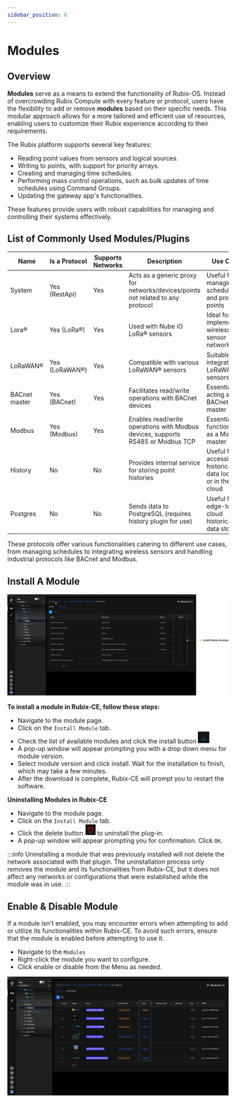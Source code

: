 ```yaml
---
sidebar_position: 6
---
```


# Modules

## Overview

**Modules** serve as a means to extend the functionality of Rubix-OS. Instead of overcrowding Rubix Compute with every feature or protocol, users have the flexibility to add or remove **modules** based on their specific needs. This modular approach allows for a more tailored and efficient use of resources, enabling users to customize their Rubix experience according to their requirements.

The Rubix platform supports several key features:

* Reading point values from sensors and logical sources.
* Writing to points, with support for priority arrays.
* Creating and managing time schedules.
* Performing mass control operations, such as bulk updates of time schedules using Command Groups.
* Updating the gateway app's functionalities.

These features provide users with robust capabilities for managing and controlling their systems effectively.

## List of Commonly Used Modules/Plugins

| Name         | Is a Protocol      | Supports <br/>Networks | Description                                                                   | Use Case                                             | 
|--------------|--------------------|------------------------|-------------------------------------------------------------------------------|------------------------------------------------------|
| System       | Yes (RestApi)       | Yes                    | Acts as a generic proxy for networks/devices/points not related to any protocol   | Useful for managing schedules and proxy points                              | 
| Lora®         | Yes (LoRa®)           | Yes                    | Used with Nube iO LoRa® sensors                                               | Ideal for implementing wireless sensor networks                | 
| LoRaWAN®     | Yes (LoRaWAN®)        | Yes                    | Compatible with various LoRaWAN® sensors                                      | Suitable for integrating LoRaWAN® sensors                 | 
| BACnet master | Yes (BACnet)  | Yes                    | Facilitates read/write operations with BACnet devices                                               | Essential for acting as a BACnet master                  | 
| Modbus       | Yes (Modbus)  | Yes                    | Enables read/write operations with Modbus devices, supports RS485 or Modbus TCP         | Essential for functioning as a Modbus master                  | 
| History      | No                 | No                     | Provides internal service for storing point histories                         | Useful for accessing historical data locally or in the cloud | 
| Postgres     | No                 | No                     | Sends data to PostgreSQL (requires history plugin for use) | Useful for edge-to-cloud historical data storage          | 

These protocols offer various functionalities catering to different use cases, from managing schedules to integrating wireless sensors and handling industrial protocols like BACnet and Modbus.

## Install A Module

![-](../img/apps/install-delete-modules.png)

**To install a module in Rubix-CE, follow these steps:**
* Navigate to the module page.
* Click on the `Install Module` tab.
* Check the list of available modules and click the install button ![install-button.png](../img/apps/install-button.png)
* A pop-up window will appear prompting you with a drop down menu for module version.
* Select module version and click install. Wait for the installation to finish, which may take a few minutes.
* After the download is complete, Rubix-CE will prompt you to restart the software.


**Uninstalling  Modules in Rubix-CE**
* Navigate to the module page.
* Click on the `Install Module` tab.
* Click the delete button ![uninstall-module.png](../img/apps/uninstall-module.png) to uninstall the plug-in.
* A pop-up window will appear prompting you for confirmation. Click `OK`.

:::info
Uninstalling a module that was previously installed will not delete the network associated with that plugin. The uninstallation process only removes the module and its functionalities from Rubix-CE, but it does not affect any networks or configurations that were established while the module was in use.
:::

## Enable & Disable Module
If a module isn't enabled, you may encounter errors when attempting to add or utilize its functionalities within Rubix-CE. To avoid such errors, ensure that the module is enabled before attempting to use it.

* Navigate to the `Modules`
* Right-click the module you want to configure.
* Click enable or disable from the Menu as needed.

![-](../img/apps/enable-disable-module.png)

